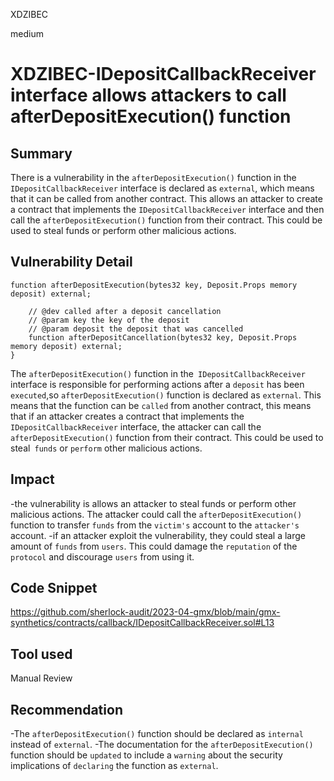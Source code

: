 XDZIBEC

medium

# XDZIBEC-IDepositCallbackReceiver interface allows attackers to call afterDepositExecution() function

## Summary

There is a vulnerability in the `afterDepositExecution()` function in the `IDepositCallbackReceiver` interface is declared as `external`, which means that it can be called from another contract. This allows an attacker to create a contract that implements the `IDepositCallbackReceiver` interface and then call the `afterDepositExecution()` function from their contract. This could be used to steal funds or perform other malicious actions.

## Vulnerability Detail

```solidity
function afterDepositExecution(bytes32 key, Deposit.Props memory deposit) external;

    // @dev called after a deposit cancellation
    // @param key the key of the deposit
    // @param deposit the deposit that was cancelled
    function afterDepositCancellation(bytes32 key, Deposit.Props memory deposit) external;
}
```

The `afterDepositExecution()` function in the` IDepositCallbackReceiver` interface is responsible for performing actions after a `deposit` has been `executed`,so `afterDepositExecution()` function is declared as `external`. This means that the function can be `called` from another contract, this means that if an attacker creates a contract that implements the `IDepositCallbackReceiver` interface, the attacker can call the `afterDepositExecution()` function from their contract. This could be used to steal` funds` or `perform` other malicious actions.


## Impact

-the vulnerability is allows an attacker to steal funds or perform other malicious actions. The attacker could call the `afterDepositExecution()` function to transfer `funds` from the `victim's` account to the `attacker's` account.
-if an attacker  exploit the vulnerability, they could steal a large amount of `funds` from `users`. This could damage the `reputation` of the `protocol` and discourage `users` from using it.
## Code Snippet

https://github.com/sherlock-audit/2023-04-gmx/blob/main/gmx-synthetics/contracts/callback/IDepositCallbackReceiver.sol#L13

## Tool used

Manual Review

## Recommendation

-The `afterDepositExecution()` function should be declared as `internal` instead of `external`.
-The documentation for the `afterDepositExecution()` function should be `updated` to include a `warning` about the security implications of `declaring` the function as `external`.
